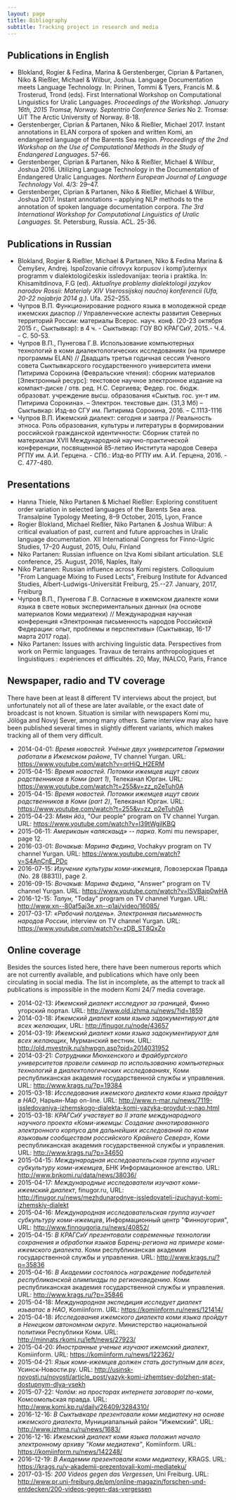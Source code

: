```yaml
---
layout: page
title: Bibliography
subtitle: Tracking project in research and media
---
```


## Publications in English

- Blokland, Rogier & Fedina, Marina & Gerstenberger, Ciprian & Partanen, Niko & Rießler, Michael & Wilbur, Joshua. Language Documentation meets Language Technology. In: Pirinen, Tommi & Tyers, Francis M. & Trosterud, Trond (eds). First International Workshop on Computational Linguistics for Uralic Languages. *Proceedings of the Workshop. January 16th, 2015 Tromsø, Norway. Septentrio Conference Series* No 2. Tromsø: UiT The Arctic University of Norway. 8-18.
- Gerstenberger, Ciprian & Partanen, Niko & Rießler, Michael 2017. Instant annotations in ELAN corpora of spoken and written Komi, an endangered language of the Barents Sea region. *Proceedings of the 2nd Workshop on the Use of Computational Methods in the Study of Endangered Languages*. 57-66.
- Gerstenberger, Ciprian & Partanen, Niko & Rießler, Michael & Wilbur, Joshua 2016. Utilizing Language Technology in the Documentation of Endangered Uralic Languages. *Northern European Journal of Language Technology* Vol. 4/3: 29–47.
- Gerstenberger, Ciprian & Partanen, Niko & Rießler, Michael & Wilbur, Joshua 2017. Instant annotations – applying NLP methods to the annotation of spoken language documentation corpora. *The 3rd International Workshop for Computational Linguistics of Uralic Languages.* St. Petersburg, Russia. ACL. 25-36.

## Publications in Russian

- Blokland, Rogier & Rießler, Michael & Partanen, Niko & Fedina Marina & Čemyšev, Andrej. Ispoľzovanie cifrovyx korpusov i komp’juternyx programm v dialektologičeskix issledovanijax: teoria i praktika. In: Khisamitdinova, F.G (ed). *Aktuaľnye problemy dialektologii jazykov narodov Rossii: Materialy XIV Vserossijskoj naučnoj konferencii (Ufa, 20-22 nojabrja 2014 g.)*. Ufa. 252–255.
- Чупров В.П. Функционирование родного языка в молодежной среде ижемских диаспор // Управленческие аспекты развития Северных территорий России: материалы Всерос. науч. конф. (20-23 октября 2015 г., Сыктывкар): в 4 ч. - Сыктывкар: ГОУ ВО КРАГСиУ, 2015.- Ч.4. - С. 50-53.
- Чупров В.П., Пунегова Г.В. Использование компьютерных технологий в коми диалектологических исследованиях (на примере программы ELAN) // Двадцать третья годичная сессия Ученого совета Сыктывкарского государственного университета имени Питирима Сорокина (Февральские чтения): сборник материалов [Электронный ресурс]: текстовое научное электронное издание на компакт-диске / отв. ред. Н.С. Сергиева; Федер. гос. бюдж. образоват. учреждение высш. образования «Сыктыв. гос. ун-т им. Питирима Сорокина». – Электрон. текстовые дан. (31,3 Мб) – Сыктывкар: Изд-во СГУ им. Питирима Сорокина, 2016. – С.1113-1116
- Чупров В.П. Ижемский диалект: сегодня и завтра // Реальность этноса. Роль образования, культуры и литературы в формировании российской гражданской идентичности: Сборник статей по материалам XVII Международной научно-практической конференции, посвященной 85-летию Института народов Севера РГПУ им. А.И. Герцена. - СПб.: Изд-во РГПУ им. А.И. Герцена, 2016. - С. 477-480.

## Presentations

- Hanna Thiele, Niko Partanen & Michael Rießler: Exploring constituent order variation in selected languages of the Barents Sea area. Transalpine Typology Meeting, 8–9 October, 2015, Lyon, France
- Rogier Blokland, Michael Rießler, Niko Partanen & Joshua Wilbur: A critical evaluation of past, current and future approaches in Uralic language documentation. XII International Congress for Finno-Ugric Studies, 17–20 August, 2015, Oulu, Finland
- Niko Partanen: Russian influence on Iźva Komi sibilant articulation. SLE conference, 25. August, 2016, Naples, Italy
- Niko Partanen: Russian influence across Komi registers. Colloquium "From Language Mixing to Fused Lects", Freiburg Institute for Advanced Studies, Albert-Ludwigs-Universität Freiburg, 25.--27. January, 2017, Freiburg
- Чупров В.П., Пунегова Г.В. Согласные в ижемском диалекте коми языка в свете новых экспериментальных данных (на основе материалов Коми медиатеки) // Международная научная конференция «Электронная письменность народов Российской Федерации: опыт, проблемы и перспективы» (Сыктывкар, 16-17 марта 2017 года).
- Niko Partanen: Issues with archiving linguistic data. Perspectives from work on Permic languages. Travaux de terrains anthropologiques et linguistiques : expériences et difficultés. 20, May, INALCO, Paris, France

## Newspaper, radio and TV coverage

There have been at least 8 different TV interviews about the project, but unfortunately not all of these are later available, or the exact date of broadcast is not known. Situation is similar with newspapers Komi mu, Jölöga and Novyj Sever, among many others. Same interview may also have been published several times in slightly different variants, which makes tracking all of them very difficult.

- 2014-04-01: *Время новостей. Учёные двух университетов Германии работали в Ижемском районе*, TV channel Yurgan. URL: https://www.youtube.com/watch?v=qrHiQ_H2ERM
- 2015-04-15: *Время новостей. Потомки ижемцев ищут своих родственников в Коми (part 1)*, Телеканал Юрган. URL: https://www.youtube.com/watch?t=255&v=zz_p2eTuh0A
- 2015-04-15: *Время новостей. Потомки ижемцев ищут своих родственников в Коми (part 2)*, Телеканал Юрган. URL: https://www.youtube.com/watch?t=255&v=zz_p2eTuh0A
- 2015-04-23: *Миян йӧз*, "Our people" program on TV channel Yurgan. URL: https://www.youtube.com/watch?v=l39tWgjIKBQ
- 2015-06-11: *Америкаын «аляскаыд» -- парка*. Komi mu newspaper, page 12.
- 2016-03-01: *Вочакыв: Марина Федина*, Vochakyv program on TV channel Yurgan. URL: https://www.youtube.com/watch?v=S4AnCnE_PDc
- 2016-07-15: *Изучение культуры коми-ижемцев*, Ловозерская Правда (No. 28 (8831)), page 2.
- 2016-09-15: *Вочакыв: Марина Федина*, "Answer" program on TV channel Yurgan. URL: https://www.youtube.com/watch?v=lSVBajp0wHA
- 2016-12-15: *Талун*, "Today" program on TV channel Yurgan. URL: http://www.xn--80af5aj3e.xn--p1ai/video/16085/
- 2017-03-17: *«Рабочий полдень». Электронная письменность народов России*, interview on TV channel Yurgan. URL: https://www.youtube.com/watch?v=zDB_ST8QxZo

## Online coverage

Besides the sources listed here, there have been numerous reports which are not currently available, and publications which have only been circulating in social media. The list in incomplete, as the attempt to track all publications is impossible in the modern Komi 24/7 media coverage.

- 2014-02-13: *Ижемский диалект исследуют за границей*, Финно угорский портал. URL: http://www.old.izhma.ru/news/?id=1859
- 2014-03-18: *Ижемский диалект коми языка задокументируют для всех желающих*, URL: http://finugor.ru/node/43657
- 2014-03-19: *Ижемский диалект коми языка задокументируют для всех желающих*, Мурманский вестник. URL: http://old.mvestnik.ru/shwpgn.asp?pid=2014031952
- 2014-03-21: *Сотрудники Мюнхенского и Фрайбургского университетов провели семинар по использованию компьютерных технологий в диалектологических исследованиях*, Коми республиканская академия государственной службы и управления. URL: http://www.krags.ru/?p=19384
- 2015-03-18: *Исследования ижемского диалекта коми языка пройдут в НАО*, Нарьян-Мар on-line. URL: http://www.n-mar.ru/news/7119-issledovaniya-izhemskogo-dialekta-komi-yazyka-proydut-v-nao.html
- 2015-03-18: *КРАГСиУ участвует во II этапе международного научного проекта «Коми-ижемцы: Создание аннотированного электронного корпуса для дальнейших исследований по коми языковым сообществам российского Крайнего Севера»*, Коми республиканская академия государственной службы и управления. URL: http://www.krags.ru/?p=34650
- 2015-04-15: *Международная исследовательская группа изучает субкультуру коми-ижемцев*, БНК Информационное агенство. URL: http://www.bnkomi.ru/data/news/38036/
- 2015-04-17: *Международные исследователи изучают коми-ижемский диалект*, finugor.ru, URL: http://finugor.ru/news/mezhdunarodnye-issledovateli-izuchayut-komi-izhemskiy-dialekt
- 2015-04-16: *Международная исследовательская группа изучает субкультуру коми-ижемцев*, Информационный центр "Финноугория", URL: http://www.finnougoria.ru/news/40852/
- 2015-04-15: *В КРАГСиУ презентовали современные технологии сохранения и обработки языков Баренц-региона на примере коми-ижемского диалекта*. Коми республиканская академия государственной службы и управления. URL: http://www.krags.ru/?p=35836
- 2015-04-16: *В Академии состоялось награждение победителей республиканской олимпиады по регионоведению*. Коми республиканская академия государственной службы и управления. URL: http://www.krags.ru/?p=35846
- 2015-04-18: *Международная экспедиция исследует диалект изьватас в НАО*, Komiinform. URL: https://komiinform.ru/news/121414/
- 2015-04-18: *Исследования ижемского диалекта коми языка пройдут в Ненецком автономном округе*. Министерство национальной политики Республики Коми. URL: http://minnats.rkomi.ru/left/news/27923/
- 2015-04-20: *Иностранные ученые изучают ижемский диалект*, Komiinform. URL: https://komiinform.ru/news/122362/
- 2015-04-21: *Язык коми-ижемцев должен стать доступным для всех*, Усинск-Новости.ру. URL: http://usinsk-novosti.ru/novosti/article_post/yazyk-komi-izhemtsev-dolzhen-stat-dostupnym-dlya-vsekh
- 2015-07-22: *Чолöм: на просторах интернета заговорят по-коми*, Комсомольская правда. URL: http://www.komi.kp.ru/daily/26409/3284310/
- 2016-12-16: *В Сыктывкаре презентовали коми медиатеку на основе ижемского диалекта*, Мунициапальный район "Ижемский". URL: http://www.izhma.ru/ru/news/1683/
- 2016-12-16: *Ижемский диалект коми языка положил начало электронному архиву "Коми медиатека"*, Komiinform. URL: https://komiinform.ru/news/142248/
- 2016-12-19: *В Академии презентовали коми медиатеку*, KRAGS. URL: https://krags.ru/v-akademii-prezentovali-komi-mediateku/
- 2017-03-15: *200 Videos gegen das Vergessen*, Uni Freiburg. URL: http://www.pr.uni-freiburg.de/pm/online-magazin/forschen-und-entdecken/200-videos-gegen-das-vergessen

